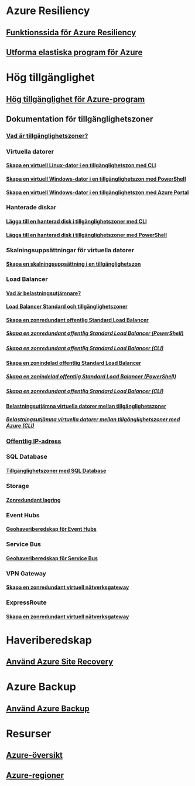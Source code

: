 
# Azure Resiliency
## [Funktionssida för Azure Resiliency](http://azure.microsoft.com/features/resiliency)
## [Utforma elastiska program för Azure](https://docs.microsoft.com/azure/architecture/resiliency/)

# Hög tillgänglighet

## [Hög tillgänglighet för Azure-program](https://docs.microsoft.com/azure/architecture/resiliency/high-availability-azure-applications)

## Dokumentation för tillgänglighetszoner
### [Vad är tillgänglighetszoner?](az-overview.md)

### Virtuella datorer
#### [Skapa en virtuell Linux-dator i en tillgänglighetszon med CLI](../virtual-machines/linux/create-cli-availability-zone.md)
#### [Skapa en virtuell Windows-dator i en tillgänglighetszon med PowerShell](../virtual-machines/windows/create-powershell-availability-zone.md)
#### [Skapa en virtuell Windows-dator i en tillgänglighetszon med Azure Portal](../virtual-machines/windows/create-portal-availability-zone.md)

### Hanterade diskar
#### [Lägga till en hanterad disk i tillgänglighetszoner med CLI](../virtual-machines/linux/add-disk.md#use-managed-disks)
#### [Lägga till en hanterad disk i tillgänglighetszoner med PowerShell](../virtual-machines/windows/attach-disk-ps.md#add-an-empty-data-disk-to-a-virtual-machine)

### Skalningsuppsättningar för virtuella datorer
#### [Skapa en skalningsuppsättning i en tillgänglighetszon](../virtual-machine-scale-sets/virtual-machine-scale-sets-use-availability-zones.md)

### Load Balancer
#### [Vad är belastningsutjämnare?](../load-balancer/load-balancer-standard-overview.md)
#### [Load Balancer Standard och tillgänglighetszoner](../load-balancer/load-balancer-standard-availability-zones.md)

#### [Skapa en zonredundant offentlig Standard Load Balancer](../load-balancer/load-balancer-get-started-internet-az-portal.md)
##### [Skapa en zonredundant offentlig Standard Load Balancer (PowerShell)](../load-balancer/load-balancer-get-started-internet-az-powershell.md)
##### [Skapa en zonredundant offentlig Standard Load Balancer (CLI)](../load-balancer/load-balancer-get-started-internet-az-cli.md)
#### [Skapa en zonindelad offentlig Standard Load Balancer](../load-balancer/load-balancer-get-started-internet-availability-zones-zonal-portal.md)
##### [Skapa en zonindelad offentlig Standard Load Balancer (PowerShell)](../load-balancer/load-balancer-get-started-internet-availability-zones-zonal-powershell.md)
##### [Skapa en zonredundant offentlig Standard Load Balancer (CLI)](../load-balancer/load-balancer-get-started-internet-availability-zones-zonal-cli.md)
#### [Belastningsutjämna virtuella datorer mellan tillgänglighetszoner](../load-balancer/load-balancer-standard-public-availability-zones-portal.md)
##### [Belastningsutjämna virtuella datorer mellan tillgänglighetszoner med Azure (CLI)](../load-balancer/load-balancer-standard-public-zone-redundant-cli.md)

### [Offentlig IP-adress](../virtual-network/virtual-network-public-ip-address.md#create-a-public-ip-address)

### SQL Database
#### [Tillgänglighetszoner med SQL Database](../sql-database/sql-database-high-availability.md#availability-zones)

### Storage
#### [Zonredundant lagring](../storage/common/storage-redundancy-zrs.md)

### Event Hubs
#### [Geohaveriberedskap för Event Hubs](../event-hubs/event-hubs-geo-dr.md#availability-zones-preview)

### Service Bus
#### [Geohaveriberedskap för Service Bus](../service-bus-messaging/service-bus-geo-dr.md#availability-zones-preview)

### VPN Gateway
#### [Skapa en zonredundant virtuell nätverksgateway](../vpn-gateway/create-zone-redundant-vnet-gateway.md)

### ExpressRoute
#### [Skapa en zonredundant virtuell nätverksgateway](../vpn-gateway/create-zone-redundant-vnet-gateway.md)

# Haveriberedskap
## [Använd Azure Site Recovery](https://docs.microsoft.com/azure/site-recovery/)

# Azure Backup
## [Använd Azure Backup](https://docs.microsoft.com/azure/backup/)

# Resurser
## [Azure-översikt](https://azure.microsoft.com/roadmap/)
## [Azure-regioner](https://azure.microsoft.com/regions/)
